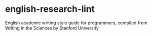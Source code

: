 # english-research-lint
English academic writing style guide for programmers, compiled from Writing in the Sciences by Stanford University.
